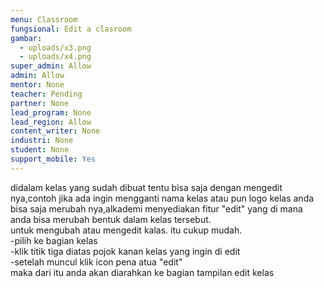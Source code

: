 ```yaml
---
menu: Classroom
fungsional: Edit a clasroom
gambar:
  - uploads/x3.png
  - uploads/x4.png
super_admin: Allow
admin: Allow
mentor: None
teacher: Pending
partner: None
lead_program: None
lead_region: Allow
content_writer: None
industri: None
student: None
support_mobile: Yes
---
```

d﻿idalam kelas yang sudah dibuat tentu bisa saja dengan mengedit nya,contoh jika ada ingin mengganti nama kelas atau pun logo kelas anda bisa saja merubah nya,alkademi menyediakan fitur "edit" yang di mana anda bisa merubah bentuk dalam kelas tersebut.\
u﻿ntuk mengubah atau mengedit kalas. itu cukup mudah.\
-﻿pilih ke bagian kelas\
-﻿klik titik tiga diatas pojok kanan kelas yang ingin di edit\
-﻿setelah muncul klik icon pena atua "edit"\
m﻿aka dari itu anda akan diarahkan ke bagian tampilan edit kelas